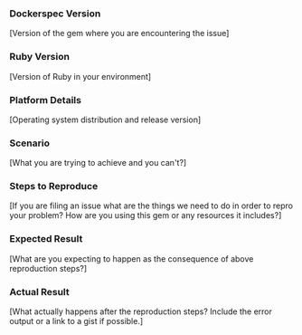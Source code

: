 ### Dockerspec Version
[Version of the gem where you are encountering the issue]

### Ruby Version
[Version of Ruby in your environment]

### Platform Details
[Operating system distribution and release version]

### Scenario
[What you are trying to achieve and you can't?]

### Steps to Reproduce
[If you are filing an issue what are the things we need to do in order to repro your problem? How are you using this gem or any resources it includes?]

### Expected Result
[What are you expecting to happen as the consequence of above reproduction steps?]

### Actual Result
[What actually happens after the reproduction steps? Include the error output or a link to a gist if possible.]

